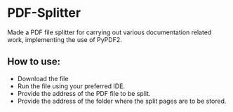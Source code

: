 # PDF-Splitter
Made a PDF file splitter for carrying out various documentation related work, implementing the use of PyPDF2.


## How to use:

- Download the file
- Run the file using your preferred IDE.
- Provide the address of the PDF file to be split.
- Provide the address of the folder where the split pages are to be stored.
